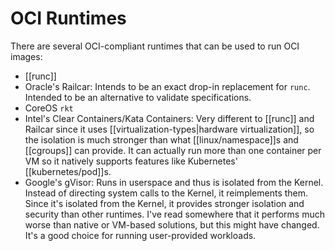 # OCI Runtimes
There are several OCI-compliant runtimes that can be used to run OCI images:

* [[runc]]
* Oracle's Railcar: Intends to be an exact drop-in replacement for `runc`. Intended to be an alternative to validate specifications.
* CoreOS `rkt`
* Intel's Clear Containers/Kata Containers: Very different to [[runc]] and Railcar since it uses [[virtualization-types|hardware virtualization]], so the isolation is much stronger than what [[linux/namespace]]s and [[cgroups]] can provide. It can actually run more than one container per VM so it natively supports features like Kubernetes' [[kubernetes/pod]]s.
* Google's gVisor: Runs in userspace and thus is isolated from the Kernel. Instead of directing system calls to the Kernel, it reimplements them. Since it's isolated from the Kernel, it provides stronger isolation and security than other runtimes. I've read somewhere that it performs much worse than native or VM-based solutions, but this might have changed. It's a good choice for running user-provided workloads.
